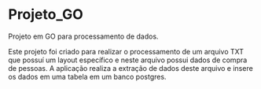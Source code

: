 # Projeto_GO
Projeto em GO para processamento de dados.

Este projeto foi criado para realizar o processamento de um arquivo TXT que possuí um layout específico e 
neste arquivo possui dados de compra de pessoas.
A aplicação realiza a extração de dados deste arquivo e insere os dados em uma tabela em um banco postgres.
